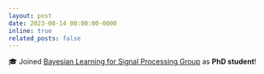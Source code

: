 ```yaml
---
layout: post
date: 2023-08-14 00:00:00-0000
inline: true
related_posts: false
---
```


🎓 Joined [Bayesian Learning for Signal Processing Group](https://blsp-group.github.io/) as **PhD student**!